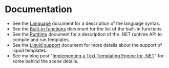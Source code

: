 # Documentation

* See the [Language](language.md) document for a description of the language syntax.
* See the [Built-in functions](builtins.md) document for the list of the built-in functions.
* See the [Runtime](runtime.md) document for a description of the .NET runtime API to compile and run templates.
* See the [Liquid support](liquid-support.md) document for more details about the support of liquid templates.
* See my blog post "[Implementing a Text Templating Engine for .NET](http://xoofx.com/blog/2017/11/13/implementing-a-text-templating-language-and-engine-for-dotnet/)" for some behind the scene details.
